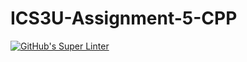 # ICS3U-Assignment-5-CPP

[![GitHub's Super Linter](https://github.com/liam-fletcher1/ICS3U-Assignment-5-CPP/workflows/GitHub's%20Super%20Linter/badge.svg)](https://github.com/liam-fletcher1/ICS3U-Assignment-5-CPP/actions)
